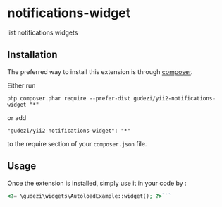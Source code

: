 notifications-widget
====================
list notifications widgets

Installation
------------

The preferred way to install this extension is through [composer](http://getcomposer.org/download/).

Either run

```
php composer.phar require --prefer-dist gudezi/yii2-notifications-widget "*"
```

or add

```
"gudezi/yii2-notifications-widget": "*"
```

to the require section of your `composer.json` file.


Usage
-----

Once the extension is installed, simply use it in your code by  :

```php
<?= \gudezi\widgets\AutoloadExample::widget(); ?>```